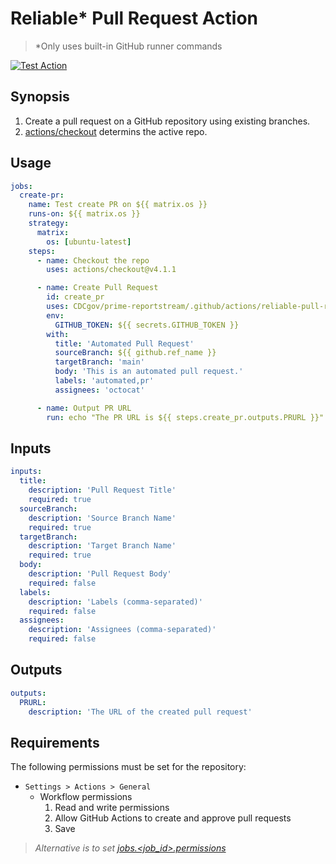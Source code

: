 # Reliable* Pull Request Action

> *Only uses built-in GitHub runner commands

[![Test Action](https://github.com/CDCgov/prime-reportstream/.github/workflows/reliable-pull-request--test-action.yml/badge.svg)](https://github.com/CDCgov/prime-reportstream/.github/workflows/reliable-pull-request--test-action.yml)

## Synopsis

1. Create a pull request on a GitHub repository using existing branches.
2. [actions/checkout](https://github.com/actions/checkout) determins the active repo.

## Usage

```yml
jobs:
  create-pr:
    name: Test create PR on ${{ matrix.os }}
    runs-on: ${{ matrix.os }}
    strategy:
      matrix:
        os: [ubuntu-latest]
    steps:
      - name: Checkout the repo
        uses: actions/checkout@v4.1.1

      - name: Create Pull Request
        id: create_pr
        uses: CDCgov/prime-reportstream/.github/actions/reliable-pull-request@ae8d0c88126329ee363a35392793d0bc94cb82e7
        env:
          GITHUB_TOKEN: ${{ secrets.GITHUB_TOKEN }}
        with:
          title: 'Automated Pull Request'
          sourceBranch: ${{ github.ref_name }}
          targetBranch: 'main'
          body: 'This is an automated pull request.'
          labels: 'automated,pr'
          assignees: 'octocat'

      - name: Output PR URL
        run: echo "The PR URL is ${{ steps.create_pr.outputs.PRURL }}"
```

## Inputs

```yml
inputs:
  title:
    description: 'Pull Request Title'
    required: true
  sourceBranch:
    description: 'Source Branch Name'
    required: true
  targetBranch:
    description: 'Target Branch Name'
    required: true
  body:
    description: 'Pull Request Body'
    required: false
  labels:
    description: 'Labels (comma-separated)'
    required: false
  assignees:
    description: 'Assignees (comma-separated)'
    required: false
```

## Outputs
```yml
outputs:
  PRURL:
    description: 'The URL of the created pull request'
```

## Requirements

The following permissions must be set for the repository:
  * `Settings > Actions > General`
     * Workflow permissions
       1. Read and write permissions
       2. Allow GitHub Actions to create and approve pull requests
       3. Save

>*Alternative is to set [jobs.<job_id>.permissions](https://docs.github.com/en/actions/using-workflows/workflow-syntax-for-github-actions#jobsjob_idpermissions)*
